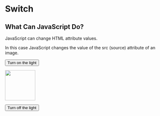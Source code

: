 # Switch
<!DOCTYPE html>
<html>
<body>

<h2>What Can JavaScript Do?</h2>

<p>JavaScript can change HTML attribute values.</p>

<p>In this case JavaScript changes the value of the src (source) attribute of an image.</p>

<button onclick="document.getElementById('myImage').src='download (2).jpg'">Turn on the light</button>

<img id="myImage" src="download (1).jpg" style="width:100px">

<button onclick="document.getElementById('myImage').src='download (1).jpg'">Turn off the light</button>

</body>
</html>
